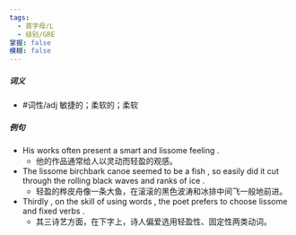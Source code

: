 ```yaml
---
tags:
  - 首字母/L
  - 级别/GRE
掌握: false
模糊: false
---
```

##### 词义
- #词性/adj  敏捷的；柔软的；柔软
##### 例句
- His works often present a smart and lissome feeling .
	- 他的作品通常给人以灵动而轻盈的观感。
- The lissome birchbark canoe seemed to be a fish , so easily did it cut through the rolling black waves and ranks of ice .
	- 轻盈的桦皮舟像一条大鱼，在滚滚的黑色波涛和冰排中间飞一般地前进。
- Thirdly , on the skill of using words , the poet prefers to choose lissome and fixed verbs .
	- 其三诗艺方面，在下字上，诗人偏爱选用轻盈性、固定性两类动词。

